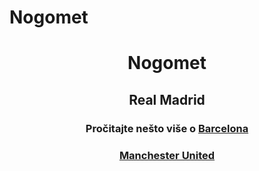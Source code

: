 # Nogomet
<html>
<head>
<meta charset="UTF-8">
<link rel="stylesheet" type="text/css" href="uređivanje.css>
<title>Nogomet</title>
</head>
<body background="pozadina.png>
	<div class="sve">
		<div class="naslov">
			<h1 align="center" >Nogomet</h1>
		</div>
		<div class="tijelo">
			<p class="link">
				<h2 align="center">Real Madrid</h2>
					<p>
						<h3 align="center"> Pročitajte nešto više o <a href="realmadrid.html>Real Madridu</a>.
					</p>
				</p>
			<p>
				<h2 align="center">Barcelona</h2>
				<p>
					<h3 align="center"Pročitajte nešto više o <a href="barcelona.html>Barceloni</a>
			</p>
			<p>
				<h2 align="center">Manchester United</h2>
				<p>
					<h3 align="center"Pročitajte nešto više o <a href="manchester united.html>Manchester Unitedu</a>
			</p>
			</p>
		</div>
		<div class="zaglavlje">
		</div>
	</div>
</body>
</html>
